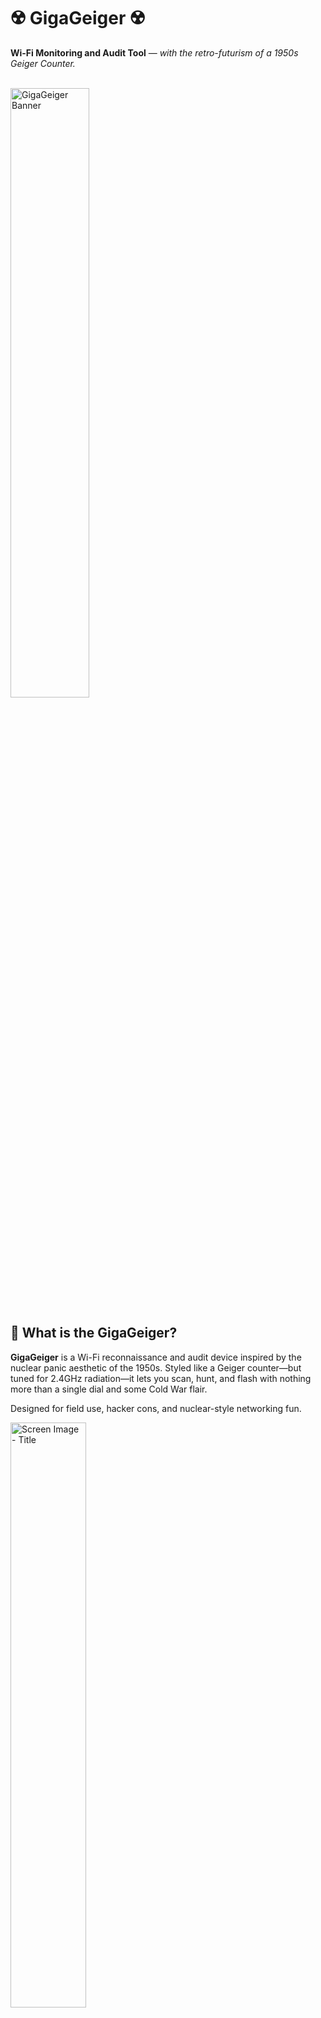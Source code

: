 # ☢️ GigaGeiger ☢️

**Wi-Fi Monitoring and Audit Tool** — *with the retro-futurism of a 1950s Geiger Counter.*

<br>

<img src="assets/gigageiger-banner.svg" width="50%" alt="GigaGeiger Banner" />

<br>

## 🧪 What is the GigaGeiger?

**GigaGeiger** is a Wi-Fi reconnaissance and audit device inspired by the nuclear panic aesthetic of the 1950s. Styled like a Geiger counter—but tuned for 2.4GHz radiation—it lets you scan, hunt, and flash with nothing more than a single dial and some Cold War flair.

Designed for field use, hacker cons, and nuclear-style networking fun.

<img src="assets/screen-1.jpg" width="49%" alt="Screen Image - Title" />

<br>

## 🔧 Operating Modes

The GigaGeiger features a 3-way rotary power dial. Each position unlocks a different mode:

### ⬅️ All the way LEFT — **Channel Monitor Mode**

- Boots into **Channel Radiation Mode**.
- Spin the dial to select 2.4GHz Wi-Fi channels.
- Watch the packet counts rise like Geiger ticks in Chernobyl.
- Ideal for visualizing channel saturation or scanning for noisy neighbors.

### ⏺️ CENTER — **Foxhunt Mode**

- Boots into **Hot/Cold MAC Tracker**.
- Select a target MAC address.
- Begin your electromagnetic pursuit: RSSI-based tracking lets you zero in on your quarry, warmer/colder style.
- Perfect for CTF-style Wi-Fi foxhunts and device localization.

### ➡️ All the way RIGHT — **Web Flasher Mode**

- Boots into OTA firmware update mode.
- If the device detects an SSID named `GigaGeiger` with the password `Defcon32`, it connects automatically.
- Displays the IP address via screen so you can flash new firmware via web browser.
- Simple, secure, and stylish updates in the field.

<br>

## 📡 Features

- ESP32-S3 powered
- Rotary dial interface
- Retro UI styled after vintage Geiger meters
- Live packet count visualization per channel
- MAC address-based RSSI tracking
- Web OTA firmware flashing over WPA2
- All modes controlled with a single knob

<br>

## 🚀 Getting Started

1. Flash the firmware to your GigaGeiger using your favorite method (see below).
2. Power the device on with the knob in your desired position.
3. Start scanning, hunting, or updating!

<br>

## 🔥 Flashing Firmware

You can flash the GigaGeiger via:

- **TX/RX:**
    -Use labeled TX/RX pads
- **Web Flasher Mode:** 
    - Set up a hotspot named `GigaGeiger` with password `Defcon33`.
    - Turn the knob all the way to the right and power on.
    - The device will show an IP address.
    - Open that IP in a browser and upload new firmware.

<br>

## 🎛️ Tech Stack

- **MCU:** ESP32-S3-WROOM
- **Language:** Arduino / C++
- **Display:** [Your screen type here]
- **Interface:** Analog rotary dial

<br>

## 📸 Visuals

Below are some photos of a fully setup GigaGeiger including all wiring, 3D printed caseings, screens, and flair.

<br>

### External

<div float="center">
<img src="assets/external-1.jpg" width="49%" alt="External Image - Front" />
</div>
<div float="left">
<img src="assets/external-2.jpg" width="49%" alt="External Image - Left" />
<img src="assets/external-3.jpg" width="49%" alt="External Image - Right" />
<img src="assets/external-4.jpg" width="49%" alt="External Image - Bottom" />
<img src="assets/external-5.jpg" width="49%" alt="External Image - Top" />
</div>

<br>

### Internal

<div float="left">
<img src="assets/internal-4.jpg" width="49%" alt="Internal Image - Full Open" />
<img src="assets/internal-2.jpg" width="49%" alt="Internal Image - Front" />
<img src="assets/internal-1.jpg" width="49%" alt="Internal Image - Side" />
<img src="assets/internal-3.jpg" width="49%" alt="Internal Image - Clasp" />
</div>

<br>

### Screens

<div float="left">
<img src="assets/screen-2.jpg" width="49%" alt="Screen Image - Main" />
<img src="assets/screen-3.jpg" width="49%" alt="Screen Image - Foxhunt" />
</div>

<br>

## 🛠️ Contributing

Got ideas for new features, modes, or atomic theming? PRs and issues are welcome! Let’s make Wi-Fi feel radioactive again.

<br>

## 🧻 License

MIT License. Feel free to use, modify, and share.

<br>

## ☢️ Inspired By

- 1950s nuclear panic
- DEFCON vibes
- The unmistakable *click-click-click* of a Geiger counter in a sci-fi horror film

<br>

### 🔍 Find the signal. Follow the radiation. GigaGeiger.

